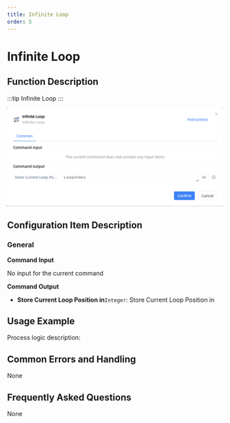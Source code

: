 ```yaml
---
title: Infinite Loop
order: 5
---
```


# Infinite Loop

## Function Description

:::tip 
Infinite Loop
:::

![Infinite Loop](../../assets/Infinite%20Loop_command.png)

## Configuration Item Description

### General

**Command Input**

No input for the current command


**Command Output**

- **Store Current Loop Position in**`Integer`: Store Current Loop Position in


## Usage Example

Process logic description:

## Common Errors and Handling

None

## Frequently Asked Questions

None

